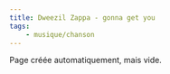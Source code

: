 ```yaml
---
title: Dweezil Zappa - gonna get you
tags:
    - musique/chanson
---
```


Page créée automatiquement, mais vide.
